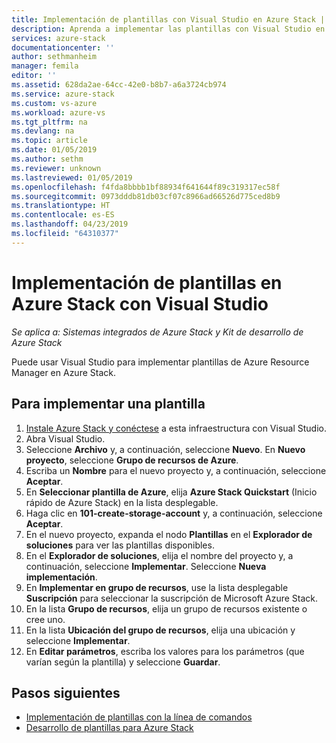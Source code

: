 ```yaml
---
title: Implementación de plantillas con Visual Studio en Azure Stack | Microsoft Docs
description: Aprenda a implementar las plantillas con Visual Studio en Azure Stack.
services: azure-stack
documentationcenter: ''
author: sethmanheim
manager: femila
editor: ''
ms.assetid: 628da2ae-64cc-42e0-b8b7-a6a3724cb974
ms.service: azure-stack
ms.custom: vs-azure
ms.workload: azure-vs
ms.tgt_pltfrm: na
ms.devlang: na
ms.topic: article
ms.date: 01/05/2019
ms.author: sethm
ms.reviewer: unknown
ms.lastreviewed: 01/05/2019
ms.openlocfilehash: f4fda8bbbb1bf88934f641644f89c319317ec58f
ms.sourcegitcommit: 0973dddb81db03cf07c8966ad66526d775ced8b9
ms.translationtype: HT
ms.contentlocale: es-ES
ms.lasthandoff: 04/23/2019
ms.locfileid: "64310377"
---
```

# <a name="deploy-templates-in-azure-stack-using-visual-studio"></a>Implementación de plantillas en Azure Stack con Visual Studio

*Se aplica a: Sistemas integrados de Azure Stack y Kit de desarrollo de Azure Stack*

Puede usar Visual Studio para implementar plantillas de Azure Resource Manager en Azure Stack.

## <a name="to-deploy-a-template"></a>Para implementar una plantilla

1. [Instale Azure Stack y conéctese](azure-stack-install-visual-studio.md) a esta infraestructura con Visual Studio.
2. Abra Visual Studio.
3. Seleccione **Archivo** y, a continuación, seleccione **Nuevo**. En **Nuevo proyecto**, seleccione **Grupo de recursos de Azure**.
4. Escriba un **Nombre** para el nuevo proyecto y, a continuación, seleccione **Aceptar**.
5. En **Seleccionar plantilla de Azure**, elija **Azure Stack Quickstart** (Inicio rápido de Azure Stack) en la lista desplegable.
6. Haga clic en **101-create-storage-account** y, a continuación, seleccione **Aceptar**.
7. En el nuevo proyecto, expanda el nodo **Plantillas** en el **Explorador de soluciones** para ver las plantillas disponibles.
8. En el **Explorador de soluciones**, elija el nombre del proyecto y, a continuación, seleccione **Implementar**. Seleccione **Nueva implementación**.
9. En **Implementar en grupo de recursos**, use la lista desplegable **Suscripción** para seleccionar la suscripción de Microsoft Azure Stack.
10. En la lista **Grupo de recursos**, elija un grupo de recursos existente o cree uno.
11. En la lista **Ubicación del grupo de recursos**, elija una ubicación y seleccione **Implementar**.
12. En **Editar parámetros**, escriba los valores para los parámetros (que varían según la plantilla) y seleccione **Guardar**.

## <a name="next-steps"></a>Pasos siguientes

* [Implementación de plantillas con la línea de comandos](azure-stack-deploy-template-command-line.md)
* [Desarrollo de plantillas para Azure Stack](azure-stack-develop-templates.md)
